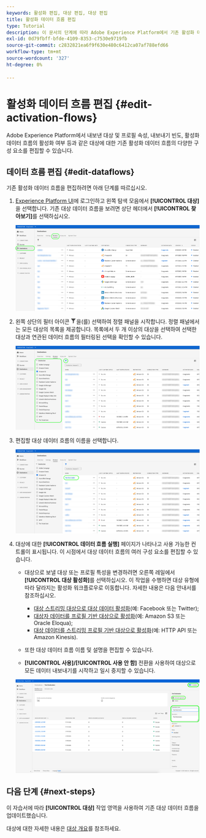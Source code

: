 ```yaml
---
keywords: 활성화 편집, 대상 편집, 대상 편집
title: 활성화 데이터 흐름 편집
type: Tutorial
description: 이 문서의 단계에 따라 Adobe Experience Platform에서 기존 활성화 데이터 흐름을 편집합니다.
exl-id: 0d79fbff-bfde-4109-8353-c7530e9719fb
source-git-commit: c2832821ea6f9f630e480c6412ca07af788efd66
workflow-type: tm+mt
source-wordcount: '327'
ht-degree: 0%

---
```


# 활성화 데이터 흐름 편집 {#edit-activation-flows}

Adobe Experience Platform에서 내보낸 대상 및 프로필 속성, 내보내기 빈도, 활성화 데이터 흐름의 활성화 여부 등과 같은 대상에 대한 기존 활성화 데이터 흐름의 다양한 구성 요소를 편집할 수 있습니다.

## 데이터 흐름 편집 {#edit-dataflows}

기존 활성화 데이터 흐름을 편집하려면 아래 단계를 따르십시오.

1. [Experience Platform UI](https://platform.adobe.com/)에 로그인하고 왼쪽 탐색 모음에서 **[!UICONTROL 대상]**&#x200B;을 선택합니다. 기존 대상 데이터 흐름을 보려면 상단 헤더에서 **[!UICONTROL 찾아보기]**&#x200B;를 선택하십시오.

   ![대상 찾아보기](../assets/ui/edit-activation/browse-destinations.png)

2. 왼쪽 상단의 필터 아이콘 ![Filter-icon](/help/images/icons/filter.png)을(를) 선택하여 정렬 패널을 시작합니다. 정렬 패널에서는 모든 대상의 목록을 제공합니다. 목록에서 두 개 이상의 대상을 선택하여 선택한 대상과 연관된 데이터 흐름의 필터링된 선택을 확인할 수 있습니다.

   ![대상 필터링](../assets/ui/edit-activation/filter-destinations.png)

3. 편집할 대상 데이터 흐름의 이름을 선택합니다.

   ![대상 선택](../assets/ui/edit-activation/destination-select.png)

4. 대상에 대한 **[!UICONTROL 데이터 흐름 실행]** 페이지가 나타나고 사용 가능한 컨트롤이 표시됩니다. 이 시점에서 대상 데이터 흐름의 여러 구성 요소를 편집할 수 있습니다.

   * 대상으로 보낼 대상 또는 프로필 특성을 변경하려면 오른쪽 레일에서 **[!UICONTROL 대상 활성화]**&#x200B;를 선택하십시오. 이 작업을 수행하면 대상 유형에 따라 달라지는 활성화 워크플로우로 이동합니다. 자세한 내용은 다음 안내서를 참조하십시오.
      * [대상 스트리밍 대상으로 대상 데이터 활성화](./activate-segment-streaming-destinations.md)(예: Facebook 또는 Twitter);
      * [대상자 데이터를 프로필 기반 대상으로 활성화](./activate-batch-profile-destinations.md)(예: Amazon S3 또는 Oracle Eloqua);
      * [대상 데이터를 스트리밍 프로필 기반 대상으로 활성화](./activate-streaming-profile-destinations.md)(예: HTTP API 또는 Amazon Kinesis).

   * 또한 대상 데이터 흐름 이름 및 설명을 편집할 수 있습니다.
   * **[!UICONTROL 사용]/[!UICONTROL 사용 안 함]** 전환을 사용하여 대상으로 모든 데이터 내보내기를 시작하고 일시 중지할 수 있습니다.

   ![대상 세부 정보](../assets/ui/edit-activation/destination-details.png)

## 다음 단계 {#next-steps}

이 자습서에 따라 **[!UICONTROL 대상]** 작업 영역을 사용하여 기존 대상 데이터 흐름을 업데이트했습니다.

대상에 대한 자세한 내용은 [대상 개요](../catalog/overview.md)를 참조하세요.

